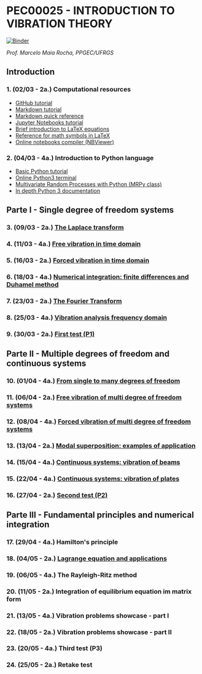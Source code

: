 #  PEC00025 - INTRODUCTION TO VIBRATION THEORY

[![Binder](https://mybinder.org/badge_logo.svg)](https://mybinder.org/v2/gh/mmaiarocha/PEC00025/master)

_Prof. Marcelo Maia Rocha, PPGEC/UFRGS_


## Introduction

### 1. (02/03 - 2a.) Computational resources

* [GitHub tutorial](https://guides.github.com/activities/hello-world/)
* [Markdown tutorial](https://www.markdowntutorial.com/)
* [Markdown quick reference](https://en.support.wordpress.com/markdown-quick-reference/)
* [Jupyter Notebooks tutorial](https://www.dataquest.io/blog/jupyter-notebook-tutorial/)
* [Brief introduction to LaTeX equations](https://www.latex-tutorial.com/tutorials/amsmath/) 
* [Reference for math symbols in LaTeX](https://www.latex-tutorial.com/symbols/math-symbols/)
* [Online notebooks compiler (NBViewer)](https://nbviewer.jupyter.org/)

### 2. (04/03 - 4a.) Introduction to Python language

* [Basic Python tutorial](https://www.learnpython.org/)
* [Online Python3 terminal](https://www.pythonanywhere.com/try-ipython/)
* [Multivariate Random Processes with Python (MRPy class)](https://nbviewer.jupyter.org/github/mmaiarocha/MRPy/blob/master/MRPy_Notebook.ipynb?flush_cache=true)
* [In depth Python 3 documentation](https://docs.python.org/3.7/)


## Parte I - Single degree of freedom systems


### 3. (09/03 - 2a.) [The Laplace transform](https://nbviewer.jupyter.org/github/mmaiarocha/PEC00025/blob/master/Class_03_LaplaceTransform.ipynb?flushcache=true)

### 4. (11/03 - 4a.) [Free vibration in time domain](https://nbviewer.jupyter.org/github/mmaiarocha/PEC00025/blob/master/Class_04_FreeTimeDomain.ipynb?flushcache=true)

### 5. (16/03 - 2a.) [Forced vibration in time domain](https://nbviewer.jupyter.org/github/mmaiarocha/PEC00025/blob/master/Class_05_ForcedTimeDomain.ipynb?flushcache=true)

### 6. (18/03 - 4a.) [Numerical integration: finite differences and Duhamel method](https://nbviewer.jupyter.org/github/mmaiarocha/PEC00025/blob/master/Class_06_NumericalIntegration.ipynb?flushcache=true)

### 7. (23/03 - 2a.) [The Fourier Transform](https://nbviewer.jupyter.org/github/mmaiarocha/PEC00025/blob/master/Class_07_FourierTransform.ipynb?flushcache=true)

### 8. (25/03 - 4a.) [Vibration analysis frequency domain](https://nbviewer.jupyter.org/github/mmaiarocha/PEC00025/blob/master/Class_09_FrequencyDomain.ipynb?flushcache=true)

### 9. (30/03 - 2a.) [First test (P1)](https://nbviewer.jupyter.org/github/mmaiarocha/PEC00025/blob/master/Class_09_TestP1.ipynb?flushcache=true)


## Parte II - Multiple degrees of freedom and continuous systems


### 10. (01/04 - 4a.) [From single to many degrees of freedom](https://nbviewer.jupyter.org/github/mmaiarocha/PEC00025/blob/master/Class_10_FromSingleToMany.ipynb?flushcache=true)

### 11. (06/04 - 2a.) [Free vibration of multi degree of freedom systems](https://nbviewer.jupyter.org/github/mmaiarocha/PEC00025/blob/master/Class_11_FreeVibrationMDOF.ipynb?flushcache=true)

### 12. (08/04 - 4a.) [Forced vibration of multi degree of freedom systems](https://nbviewer.jupyter.org/github/mmaiarocha/PEC00025/blob/master/Class_12_ForcedVibrationMDOF.ipynb?flushcache=true)

### 13. (13/04 - 2a.) [Modal superposition: examples of application](https://nbviewer.jupyter.org/github/mmaiarocha/PEC00025/blob/master/Class_13_ExamplesModalSuperposition.ipynb?flushcache=true)

### 14. (15/04 - 4a.) [Continuous systems: vibration of beams](https://nbviewer.jupyter.org/github/mmaiarocha/PEC00025/blob/master/Class_14_VibrationOfBeams.ipynb?flushcache=true)

### 15. (22/04 - 4a.) [Continuous systems: vibration of plates](https://nbviewer.jupyter.org/github/mmaiarocha/PEC00025/blob/master/Class_15_VibrationOfPlates.ipynb?flushcache=true)

### 16. (27/04 - 2a.) [Second test (P2)](https://nbviewer.jupyter.org/github/mmaiarocha/PEC00025/blob/master/Class_16_TestP2.ipynb?flushcache=true)


## Parte III - Fundamental principles and numerical integration


### 17. (29/04 - 4a.) Hamilton's principle

### 18. (04/05 - 2a.) [Lagrange equation and applications](https://github.com/mmaiarocha/PEC00025/blob/master/Class_18_LagrangesEquation.ipynb?flushcache=true)

### 19. (06/05 - 4a.) The Rayleigh-Ritz method

### 20. (11/05 - 2a.) Integration of equilibrium equation im matrix form

### 21. (13/05 - 4a.) Vibration problems showcase - part I

### 22. (18/05 - 2a.) Vibration problems showcase - part II

### 23. (20/05 - 4a.) Third test (P3)

### 24. (25/05 - 2a.) Retake test
